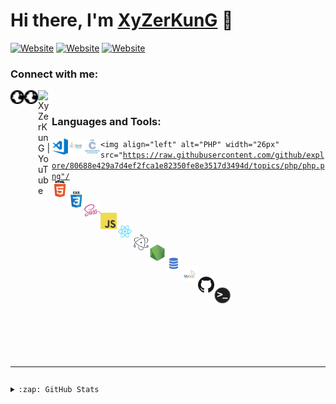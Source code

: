 # Hi there, I'm [XyZerKunG][website0] 👋

[![Website](https://img.shields.io/website?label=XYZERKUNG.ONLINE&style=for-the-badge&url=https://google.com)](https://xyzerkung.online)
[![Website](https://img.shields.io/website?label=XYZERSTUDIO.ONLINE&style=for-the-badge&url=https://google.com)](https://xyzerstudio.online)
[![Website](https://img.shields.io/website?label=XYZERKUNG.GITHUB.IO&style=for-the-badge&url=https://google.com)](https://xyzerkung.github.io)

### Connect with me:

[<img align="left" alt="XyZerKunG Website" width="22px" src="https://raw.githubusercontent.com/iconic/open-iconic/master/svg/globe.svg"/>][website0]
[<img align="left" alt="XyZerKunG Website" width="22px" src="https://raw.githubusercontent.com/iconic/open-iconic/master/svg/globe.svg"/>][website1]
[<img align="left" alt="XyZerKunG | YouTube" width="22px" src="https://cdn.jsdelivr.net/npm/simple-icons@v3/icons/youtube.svg" />][youtube]

<br/>

### Languages and Tools:

<code><img align="left" alt="Visual Studio Code" width="26px" src="https://raw.githubusercontent.com/github/explore/80688e429a7d4ef2fca1e82350fe8e3517d3494d/topics/visual-studio-code/visual-studio-code.png"/></code>
<code><img align="left" alt="Java" width="26px" src="https://raw.githubusercontent.com/github/explore/80688e429a7d4ef2fca1e82350fe8e3517d3494d/topics/java/java.png"/></code>
<code><img align="left" alt="C" width="26px" src="https://raw.githubusercontent.com/github/explore/80688e429a7d4ef2fca1e82350fe8e3517d3494d/topics/c/c.png"/></code>
<code><img align="left" alt="PHP" width="26px" src="https://raw.githubusercontent.com/github/explore/80688e429a7d4ef2fca1e82350fe8e3517d3494d/topics/php/php.png"/
<code><img align="left" alt="HTML5" width="26px" src="https://raw.githubusercontent.com/github/explore/80688e429a7d4ef2fca1e82350fe8e3517d3494d/topics/html/html.png"/></code>
<code><img align="left" alt="CSS3" width="26px" src="https://raw.githubusercontent.com/github/explore/80688e429a7d4ef2fca1e82350fe8e3517d3494d/topics/css/css.png"/></code>
<code><img align="left" alt="Sass" width="26px" src="https://raw.githubusercontent.com/github/explore/80688e429a7d4ef2fca1e82350fe8e3517d3494d/topics/sass/sass.png"/></code>
<code><img align="left" alt="JavaScript" width="26px" src="https://raw.githubusercontent.com/github/explore/80688e429a7d4ef2fca1e82350fe8e3517d3494d/topics/javascript/javascript.png"/></code>
<code><img align="left" alt="React" width="26px" src="https://raw.githubusercontent.com/github/explore/80688e429a7d4ef2fca1e82350fe8e3517d3494d/topics/react/react.png"/></code>
<code><img align="left" alt="Electron" width="26px" src="https://raw.githubusercontent.com/github/explore/80688e429a7d4ef2fca1e82350fe8e3517d3494d/topics/electron/electron.png"/></code>
<code><img align="left" alt="Node.js" width="26px" src="https://raw.githubusercontent.com/github/explore/80688e429a7d4ef2fca1e82350fe8e3517d3494d/topics/nodejs/nodejs.png"/></code>
<code><img align="left" alt="SQL" width="26px" src="https://raw.githubusercontent.com/github/explore/80688e429a7d4ef2fca1e82350fe8e3517d3494d/topics/sql/sql.png"/></code>
<code><img align="left" alt="MySQL" width="26px" src="https://raw.githubusercontent.com/github/explore/80688e429a7d4ef2fca1e82350fe8e3517d3494d/topics/mysql/mysql.png"/></code>
<code><img align="left" alt="GitHub" width="26px" src="https://raw.githubusercontent.com/github/explore/78df643247d429f6cc873026c0622819ad797942/topics/github/github.png"/></code>
<code><img align="left" alt="Terminal" width="26px" src="https://raw.githubusercontent.com/github/explore/80688e429a7d4ef2fca1e82350fe8e3517d3494d/topics/terminal/terminal.png"/></code>

<br/>
<br/>

---

<details>
  <summary>:zap: GitHub Stats</summary>
  <img align="center" alt="XyZerKunG's GitHub Stats" src="https://github-readme-stats-anuraghazra1.vercel.app/api?username=XyZerKunG&show_icons=true&include_all_commits=true&theme=material-palenight"/>
  
  <br/>
  
  <img align="center" alt="XyZerKunG's GitHub Stats" src="https://github-readme-stats.anuraghazra1.vercel.app/api/top-langs/?username=XyZerKunG&layout=compact&theme=material-palenight"/>
</details>

[website0]: https://xyzerkung.online
[website1]: https://xyzerstudio.online
[youtube]: https://www.youtube.com/c/XyZerKunG
